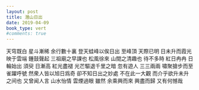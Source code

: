 ```yaml
---
layout: post
title: 潛山日出
date: 2019-04-09
book_type: vert
#comments: true
---
```




天穹既白 星斗漸稀 余行數十裏 登天蛙峰以俟日出 至峰頂 天際已明 日未升而霞光映于雲端 鍾鼓聲起 三祖廟之早課也 松風徐來 山間之清趣也 待不多時 紅日冉冉 日輪始出 須臾 日漸高 紅光盡褪 光芒驅退千里之暗 忽有遊人 三三兩兩 嘯聚搶步而至 雀躍呼號 然衆人皆以旭日爲奇 卻不知日出之妙處 不在此一大觀 而介乎欲升未升之间也 又曾闻人言 山水怡情 雲煙過眼 雖然 余乘興而來 興盡而歸 又有何憾哉